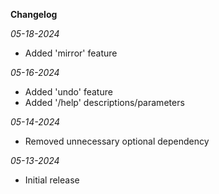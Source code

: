 **Changelog**

*05-18-2024*
- Added 'mirror' feature

*05-16-2024*
- Added 'undo' feature
- Added '/help' descriptions/parameters

*05-14-2024*
- Removed unnecessary optional dependency

*05-13-2024*
- Initial release

